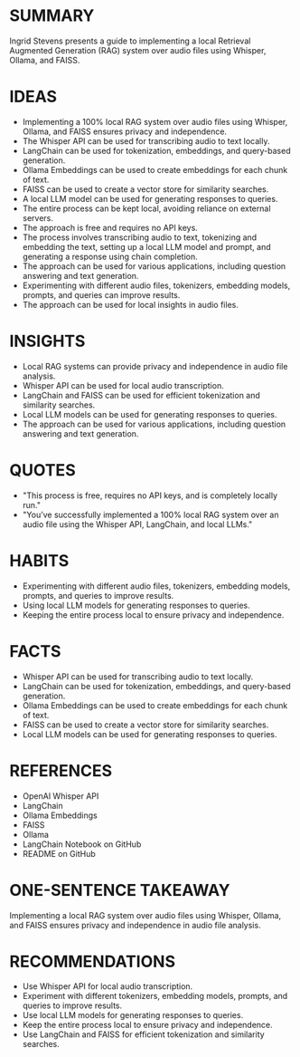 # SUMMARY
Ingrid Stevens presents a guide to implementing a local Retrieval Augmented Generation (RAG) system over audio files using Whisper, Ollama, and FAISS.

# IDEAS
* Implementing a 100% local RAG system over audio files using Whisper, Ollama, and FAISS ensures privacy and independence.
* The Whisper API can be used for transcribing audio to text locally.
* LangChain can be used for tokenization, embeddings, and query-based generation.
* Ollama Embeddings can be used to create embeddings for each chunk of text.
* FAISS can be used to create a vector store for similarity searches.
* A local LLM model can be used for generating responses to queries.
* The entire process can be kept local, avoiding reliance on external servers.
* The approach is free and requires no API keys.
* The process involves transcribing audio to text, tokenizing and embedding the text, setting up a local LLM model and prompt, and generating a response using chain completion.
* The approach can be used for various applications, including question answering and text generation.
* Experimenting with different audio files, tokenizers, embedding models, prompts, and queries can improve results.
* The approach can be used for local insights in audio files.

# INSIGHTS
* Local RAG systems can provide privacy and independence in audio file analysis.
* Whisper API can be used for local audio transcription.
* LangChain and FAISS can be used for efficient tokenization and similarity searches.
* Local LLM models can be used for generating responses to queries.
* The approach can be used for various applications, including question answering and text generation.

# QUOTES
* "This process is free, requires no API keys, and is completely locally run."
* "You’ve successfully implemented a 100% local RAG system over an audio file using the Whisper API, LangChain, and local LLMs."

# HABITS
* Experimenting with different audio files, tokenizers, embedding models, prompts, and queries to improve results.
* Using local LLM models for generating responses to queries.
* Keeping the entire process local to ensure privacy and independence.

# FACTS
* Whisper API can be used for transcribing audio to text locally.
* LangChain can be used for tokenization, embeddings, and query-based generation.
* Ollama Embeddings can be used to create embeddings for each chunk of text.
* FAISS can be used to create a vector store for similarity searches.
* Local LLM models can be used for generating responses to queries.

# REFERENCES
* OpenAI Whisper API
* LangChain
* Ollama Embeddings
* FAISS
* Ollama
* LangChain Notebook on GitHub
* README on GitHub

# ONE-SENTENCE TAKEAWAY
Implementing a local RAG system over audio files using Whisper, Ollama, and FAISS ensures privacy and independence in audio file analysis.

# RECOMMENDATIONS
* Use Whisper API for local audio transcription.
* Experiment with different tokenizers, embedding models, prompts, and queries to improve results.
* Use local LLM models for generating responses to queries.
* Keep the entire process local to ensure privacy and independence.
* Use LangChain and FAISS for efficient tokenization and similarity searches.
